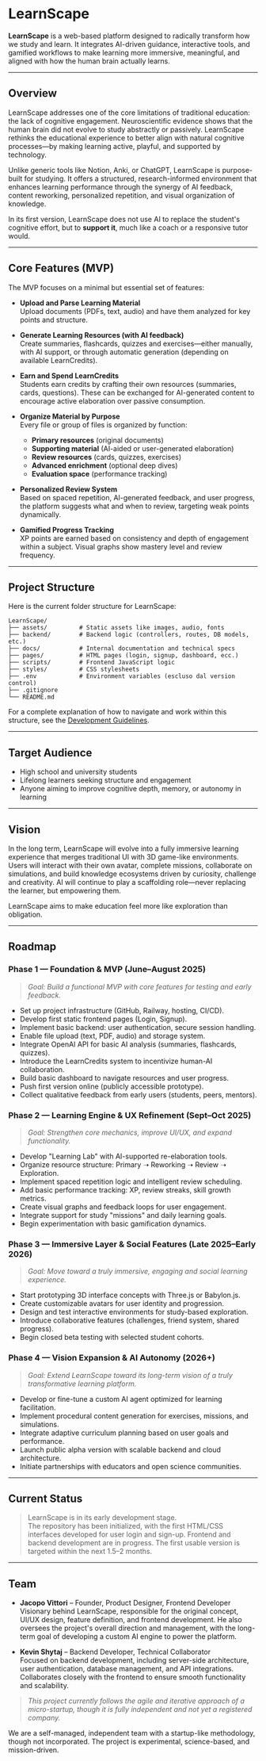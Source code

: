 # LearnScape

**LearnScape** is a web-based platform designed to radically transform how we study and learn. It integrates AI-driven guidance, interactive tools, and gamified workflows to make learning more immersive, meaningful, and aligned with how the human brain actually learns.

---

## Overview

LearnScape addresses one of the core limitations of traditional education: the lack of cognitive engagement. Neuroscientific evidence shows that the human brain did not evolve to study abstractly or passively. LearnScape rethinks the educational experience to better align with natural cognitive processes—by making learning active, playful, and supported by technology.

Unlike generic tools like Notion, Anki, or ChatGPT, LearnScape is purpose-built for studying. It offers a structured, research-informed environment that enhances learning performance through the synergy of AI feedback, content reworking, personalized repetition, and visual organization of knowledge.

In its first version, LearnScape does not use AI to replace the student's cognitive effort, but to **support it**, much like a coach or a responsive tutor would.

---

## Core Features (MVP)

The MVP focuses on a minimal but essential set of features:

- **Upload and Parse Learning Material**  
  Upload documents (PDFs, text, audio) and have them analyzed for key points and structure.

- **Generate Learning Resources (with AI feedback)**  
  Create summaries, flashcards, quizzes and exercises—either manually, with AI support, or through automatic generation (depending on available LearnCredits).

- **Earn and Spend LearnCredits**  
  Students earn credits by crafting their own resources (summaries, cards, questions). These can be exchanged for AI-generated content to encourage active elaboration over passive consumption.

- **Organize Material by Purpose**  
  Every file or group of files is organized by function:  
  - **Primary resources** (original documents)  
  - **Supporting material** (AI-aided or user-generated elaboration)  
  - **Review resources** (cards, quizzes, exercises)  
  - **Advanced enrichment** (optional deep dives)  
  - **Evaluation space** (performance tracking)

- **Personalized Review System**  
  Based on spaced repetition, AI-generated feedback, and user progress, the platform suggests what and when to review, targeting weak points dynamically.

- **Gamified Progress Tracking**  
  XP points are earned based on consistency and depth of engagement within a subject. Visual graphs show mastery level and review frequency.

---

## Project Structure

Here is the current folder structure for LearnScape:

```plaintext
LearnScape/
├── assets/         # Static assets like images, audio, fonts
├── backend/        # Backend logic (controllers, routes, DB models, etc.)
├── docs/           # Internal documentation and technical specs
├── pages/          # HTML pages (login, signup, dashboard, ecc.)
├── scripts/        # Frontend JavaScript logic
├── styles/         # CSS stylesheets
├── .env            # Environment variables (escluso dal version control)
├── .gitignore
└── README.md
```

For a complete explanation of how to navigate and work within this structure, see the [Development Guidelines](docs/DEV_GUIDELINES.md).

---

## Target Audience

- High school and university students
- Lifelong learners seeking structure and engagement
- Anyone aiming to improve cognitive depth, memory, or autonomy in learning

---

## Vision

In the long term, LearnScape will evolve into a fully immersive learning experience that merges traditional UI with 3D game-like environments. Users will interact with their own avatar, complete missions, collaborate on simulations, and build knowledge ecosystems driven by curiosity, challenge and creativity. AI will continue to play a scaffolding role—never replacing the learner, but empowering them.

LearnScape aims to make education feel more like exploration than obligation.

---

## Roadmap

### **Phase 1 — Foundation & MVP (June–August 2025)**
> *Goal: Build a functional MVP with core features for testing and early feedback.*

- Set up project infrastructure (GitHub, Railway, hosting, CI/CD).
- Develop first static frontend pages (Login, Signup).
- Implement basic backend: user authentication, secure session handling.
- Enable file upload (text, PDF, audio) and storage system.
- Integrate OpenAI API for basic AI analysis (summaries, flashcards, quizzes).
- Introduce the LearnCredits system to incentivize human-AI collaboration.
- Build basic dashboard to navigate resources and user progress.
- Push first version online (publicly accessible prototype).
- Collect qualitative feedback from early users (students, peers, mentors).

### **Phase 2 — Learning Engine & UX Refinement (Sept–Oct 2025)**
> *Goal: Strengthen core mechanics, improve UI/UX, and expand functionality.*

- Develop "Learning Lab" with AI-supported re-elaboration tools.
- Organize resource structure: Primary ➝ Reworking ➝ Review ➝ Exploration.
- Implement spaced repetition logic and intelligent review scheduling.
- Add basic performance tracking: XP, review streaks, skill growth metrics.
- Create visual graphs and feedback loops for user engagement.
- Integrate support for study "missions" and daily learning goals.
- Begin experimentation with basic gamification dynamics.

### **Phase 3 — Immersive Layer & Social Features (Late 2025–Early 2026)**
> *Goal: Move toward a truly immersive, engaging and social learning experience.*

- Start prototyping 3D interface concepts with Three.js or Babylon.js.
- Create customizable avatars for user identity and progression.
- Design and test interactive environments for study-based exploration.
- Introduce collaborative features (challenges, friend system, shared progress).
- Begin closed beta testing with selected student cohorts.

### **Phase 4 — Vision Expansion & AI Autonomy (2026+)**
> *Goal: Extend LearnScape toward its long-term vision of a truly transformative learning platform.*

- Develop or fine-tune a custom AI agent optimized for learning facilitation.
- Implement procedural content generation for exercises, missions, and simulations.
- Integrate adaptive curriculum planning based on user goals and performance.
- Launch public alpha version with scalable backend and cloud architecture.
- Initiate partnerships with educators and open science communities.

---

## Current Status

> LearnScape is in its early development stage.  
The repository has been initialized, with the first HTML/CSS interfaces developed for user login and sign-up. Frontend and backend development are in progress. The first usable version is targeted within the next 1.5–2 months.

---

## Team

- **Jacopo Vittori** – Founder, Product Designer, Frontend Developer  
  Visionary behind LearnScape, responsible for the original concept, UI/UX design, feature definition, and frontend development. He also oversees the project's overall direction and management, with the long-term goal of developing a custom AI engine to power the platform.

- **Kevin Shytaj** – Backend Developer, Technical Collaborator  
  Focused on backend development, including server-side architecture, user authentication, database management, and API integrations. Collaborates closely with the frontend to ensure smooth functionality and scalability.

> *This project currently follows the agile and iterative approach of a micro-startup, though it is fully independent and not yet a registered company.*

We are a self-managed, independent team with a startup-like methodology, though not incorporated. The project is experimental, science-based, and mission-driven.
